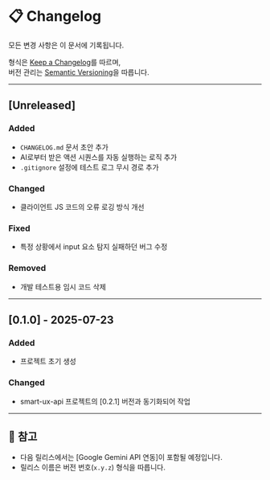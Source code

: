 # 📋 Changelog

모든 변경 사항은 이 문서에 기록됩니다.

형식은 [Keep a Changelog](https://keepachangelog.com/en/1.0.0/)를 따르며,  
버전 관리는 [Semantic Versioning](https://semver.org/lang/ko/)을 따릅니다.

---

## [Unreleased]

### Added
- `CHANGELOG.md` 문서 초안 추가
- AI로부터 받은 액션 시퀀스를 자동 실행하는 로직 추가
- `.gitignore` 설정에 테스트 로그 무시 경로 추가

### Changed
- 클라이언트 JS 코드의 오류 로깅 방식 개선

### Fixed
- 특정 상황에서 input 요소 탐지 실패하던 버그 수정

### Removed
- 개발 테스트용 임시 코드 삭제

---

## [0.1.0] - 2025-07-23

### Added
- 프로젝트 초기 생성

### Changed
- smart-ux-api 프로젝트의 [0.2.1] 버전과 동기화되어 작업

---

## 📌 참고

- 다음 릴리스에서는 [Google Gemini API 연동]이 포함될 예정입니다.
- 릴리스 이름은 버전 번호(`x.y.z`) 형식을 따릅니다.
